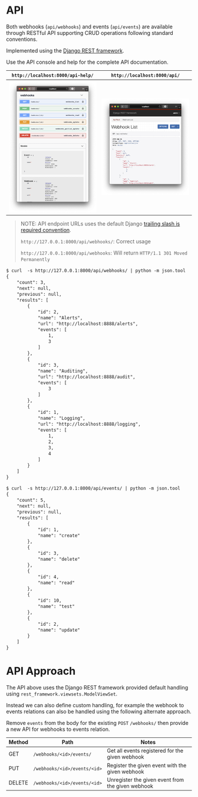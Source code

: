 # API


Both webhooks (`api/webhooks`) and events (`api/events`) are available through RESTful API supporting CRUD operations
following standard conventions.

Implemented using the [Django REST framework](https://www.django-rest-framework.org).

Use the API console and help for the complete API documentation.

| `http://localhost:8000/api-help/` | `http://localhost:8000/api/` |
| --- | --- |
| ![API Help](screenshots/api-help.png) |  ![API Console](screenshots/api-console.png) |


> NOTE: API endpoint URLs uses the default Django
>[trailing slash is required convention](https://docs.djangoproject.com/en/3.0/ref/settings/#append-slash).
>
>  `http://127.0.0.1:8000/api/webhooks/`: Correct usage
>
>  `http://127.0.0.1:8000/api/webhooks`: Will return `HTTP/1.1 301 Moved Permanently`


```shell script
$ curl  -s http://127.0.0.1:8000/api/webhooks/ | python -m json.tool
{
    "count": 3,
    "next": null,
    "previous": null,
    "results": [
        {
            "id": 2,
            "name": "Alerts",
            "url": "http://localhost:8888/alerts",
            "events": [
                1,
                3
            ]
        },
        {
            "id": 3,
            "name": "Auditing",
            "url": "http://localhost:8888/audit",
            "events": [
                3
            ]
        },
        {
            "id": 1,
            "name": "Logging",
            "url": "http://localhost:8888/logging",
            "events": [
                1,
                2,
                3,
                4
            ]
        }
    ]
}
```

```shell script
$ curl  -s http://127.0.0.1:8000/api/events/ | python -m json.tool
{
    "count": 5,
    "next": null,
    "previous": null,
    "results": [
        {
            "id": 1,
            "name": "create"
        },
        {
            "id": 3,
            "name": "delete"
        },
        {
            "id": 4,
            "name": "read"
        },
        {
            "id": 10,
            "name": "test"
        },
        {
            "id": 2,
            "name": "update"
        }
    ]
}
```


# API Approach

The API above uses the Django REST framework provided default handling using `rest_framework.viewsets.ModelViewSet`.

Instead we can also define custom handling, for example the webhook to events relations can also be handled using the
following alternate approach.

Remove `events` from the body for the existing `POST` `/webhooks/` then provide a new API for webhooks to events
relation.

| Method | Path | Notes |
| --- | ---- | ---- |
| GET | `/webhooks/<id>/events/` |  Get all events registered for the given webhook |
| PUT | `/webhooks/<id>/events/<id>` | Register the given event with the given webhook |
| DELETE | `/webhooks/<id>/events/<id>` | Unregister the given event from the given webhook  |

